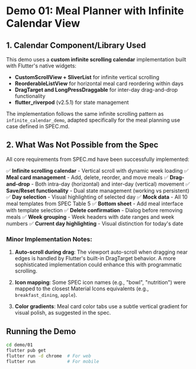 # Demo 01: Meal Planner with Infinite Calendar View

## 1. Calendar Component/Library Used

This demo uses a **custom infinite scrolling calendar** implementation built with Flutter's native widgets:

- **CustomScrollView + SliverList** for infinite vertical scrolling
- **ReorderableListView** for horizontal meal card reordering within days
- **DragTarget and LongPressDraggable** for inter-day drag-and-drop functionality
- **flutter_riverpod** (v2.5.1) for state management

The implementation follows the same infinite scrolling pattern as `infinite_calendar_demo`, adapted specifically for the meal planning use case defined in SPEC.md.

## 2. What Was Not Possible from the Spec

All core requirements from SPEC.md have been successfully implemented:

✅ **Infinite scrolling calendar** - Vertical scroll with dynamic week loading
✅ **Meal card management** - Add, delete, reorder, and move meals
✅ **Drag-and-drop** - Both intra-day (horizontal) and inter-day (vertical) movement
✅ **Save/Reset functionality** - Dual state management (working vs persistent)
✅ **Day selection** - Visual highlighting of selected day
✅ **Mock data** - All 10 meal templates from SPEC Table 5
✅ **Bottom sheet** - Add meal interface with template selection
✅ **Delete confirmation** - Dialog before removing meals
✅ **Week grouping** - Week headers with date ranges and week numbers
✅ **Current day highlighting** - Visual distinction for today's date

### Minor Implementation Notes:

1. **Auto-scroll during drag**: The viewport auto-scroll when dragging near edges is handled by Flutter's built-in DragTarget behavior. A more sophisticated implementation could enhance this with programmatic scrolling.

2. **Icon mapping**: Some SPEC icon names (e.g., "bowl", "nutrition") were mapped to the closest Material Icons equivalents (e.g., `breakfast_dining`, `apple`).

3. **Color gradients**: Meal card color tabs use a subtle vertical gradient for visual polish, as suggested in the spec.

## Running the Demo

```bash
cd demo/01
flutter pub get
flutter run -d chrome  # For web
flutter run            # For mobile
```
